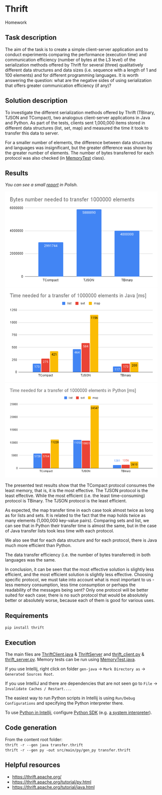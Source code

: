 # Thrift
Homework

## Task description
The aim of the task is to create a simple client-server application and to conduct experiments comparing 
the performance (execution time) and communication efficiency (number of bytes at the L3 level) of the serialization 
methods offered by Thrift for several (three) qualitatively different data structures and data sizes (i.e. 
sequence with a length of 1 and 100 elements) and for different programming languages. It is worth answering the
question: what are the negative sides of using serialization that offers greater communication efficiency (if any)?

## Solution description
To investigate the different serialization methods offered by Thrift (TBinary,
TJSON and TCompact), two analogous client-server applications in Java and
Python. As part of the tests, clients sent 1,000,000 items stored in
different data structures (list, set, map) and measured the time it took to transfer this data to
server.  

For a smaller number of elements, the difference between data structures and languages was
insignificant, but the greater difference was shown by the greater number of elements.
The number of bytes transferred for each protocol was also checked (in
[MemoryTest](src/main/java/xenoteo/com/github/MemoryTest.java) class).

## Results
*You can see a small [report](Statystyki.pdf) in Polish.*  
  
![memory](src/main/resources/img/memory.png)  
![Java](src/main/resources/img/Java.png)  
![Python](src/main/resources/img/Python.png)  

The presented test results show that the TCompact protocol consumes the least
memory, that is, it is the most effective. The TJSON protocol is the least effective. While
the most efficient (i.e. the least time-consuming) protocol is TBinary. The TJSON protocol is 
the least efficient.  

As expected, the map transfer time in each case took almost
twice as long as for lists and sets. It is related to the fact that the map
holds twice as many elements (1,000,000 key-value pairs). Comparing sets and
list, we can see that in Python their transfer time is almost the same, but in the case of
Java transfer lists took less time with each protocol.  

We also see that for each data structure and for each protocol, there is Java
much more efficient than Python.  

The data transfer efficiency (i.e. the number of bytes transferred) in both languages was the same.  

In conclusion, it can be seen that the most effective solution is slightly less
efficient, and the most efficient solution is slightly less effective. Choosing
specific protocol, we must take into account what is most important to us -
less memory consumption, less time consumption or perhaps the readability of the messages being sent?
Only one protocol will be better suited for each case; there is no such
protocol that would be absolutely better or absolutely worse, because each of them is
good for various uses.

## Requirements
`pip install thrift`

## Execution
The main files are [ThriftClient.java](src/main/java/xenoteo/com/github/client/ThriftClient.java) & 
[ThriftServer](src/main/java/xenoteo/com/github/server/ThriftServer.java) 
and [thrift_client.py](src/main/py/thrift_client.py) & [thrift_server.py](src/main/py/thrift_server.py). Memory tests
can be run using [MemoryTest.java](src/main/java/xenoteo/com/github/MemoryTest.java).
  
If you use Intellij, right click on folder `gen-java` -> `Mark Directory as` -> `Generated Sources Root`.   
  
If you use IntelliJ and there are dependencies that are not seen go to `File` -> `Invalidate Caches / Restart...`.  
  
The easiest way to run Python scripts in Intellij is using `Run/Debug Configurations` and specifying the Python
interpreter there.  
  
To use [Python in Intellij](https://www.jetbrains.com/help/idea/plugin-overview.html#90e61d91),
configure [Python SDK](https://www.jetbrains.com/help/idea/configuring-python-sdk.html)
(e.g. [a system interpreter](https://www.jetbrains.com/help/idea/configuring-local-python-interpreters.html)).

## Code generation
From the content root folder:  
`thrift -r --gen java transfer.thrift`  
`thrift -r --gen py -out src/main/py/gen_py transfer.thrift`

## Helpful resources
- https://thrift.apache.org/
- https://thrift.apache.org/tutorial/py.html
- https://thrift.apache.org/tutorial/java.html

